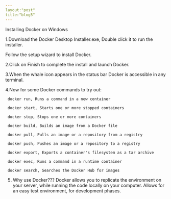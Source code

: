 ```yaml
---
layout:"post"
title:"blog5"
---
```


Installing Docker on Windows

1.Download the Docker Desktop Installer.exe, Double click it to run the installer.

 Follow the setup wizard to install Docker.

2.Click on Finish to complete the install and launch Docker.

3.When the whale icon appears in the status bar Docker is accessible in any terminal.

4.Now for some Docker commands to try out:

     docker run, Runs a command in a new container

     docker start, Starts one or more stopped containers

     docker stop, Stops one or more containers 

     docker build, Builds an image from a Docker file
     
     docker pull, Pulls an image or a repository from a registry 

     docker push, Pushes an image or a repository to a registry 

     docker export, Exports a container's filesystem as a tar archive

     docker exec, Runs a command in a runtime container

     docker search, Searches the Docker Hub for images 

5. Why use Docker??? 
Docker allows you to replicate  the environment on your server, while running the code locally on your computer.
Allows for an easy test environment, for development phases. 

